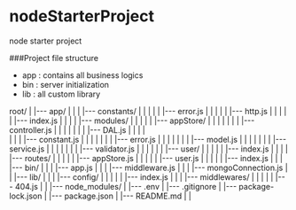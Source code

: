 # nodeStarterProject
node starter project  

###Project file structure
 - app : contains all business logics
 - bin : server initialization
 - lib : all custom library
 
root/
|
|--- app/
|    |
|    |--- constants/
|    |    |
|    |    |--- error.js
|    |    |
|    |    |--- http.js
|    |    |
|    |    |--- index.js
|    |    | 
|    |--- modules/
|    |    |
|    |    |--- appStore/
|    |    |    |
|    |    |    |--- controller.js
|    |    |    |
|    |    |    |--- DAL.js
|    |    |    |     
|    |    |    |--- constant.js
|    |    |    |
|    |    |    |--- error.js
|    |    |    |
|    |    |    |--- model.js
|    |    |    |
|    |    |    |--- service.js
|    |    |    |
|    |    |    |--- validator.js
|    |    |    |
|    |    |--- user/
|    |    |
|    |    |--- index.js
|    |    | 
|    |--- routes/
|    |    | 
|    |    |--- appStore.js
|    |    |
|    |    |--- user.js
|    |    | 
|    |    |--- index.js
|    |    |
|--- bin/
|    |
|    |--- app.js
|    |
|    |--- middleware.js
|    |
|    |--- mongoConnection.js
|    | 
|--- lib/
|    |
|    |--- config/
|    |    |
|    |    |--- index.js 
|    |
|    |--- middlewares/
|    |    |
|    |    |--- 404.js 
|    | 
|--- node_modules/
|
|--- .env
|
|--- .gitignore
|
|--- package-lock.json
|
|--- package.json
|
|--- README.md
|
|


